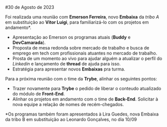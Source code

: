 #30 de Agosto de 2023

Foi realizada uma reunião com **Emerson Ferreira**, novo **Embaixa** da *tribo A* em substituição ao **Vitor Luigi**, para familiarizá-lo com os projetos em andamento*.

- Apresentação ao Emerson os programas atuais (**Buddy** e **DevCamarada**).
- Proposta de mesa redonda sobre mercado de trabalho e busca de emprego em tech com profissionais atuantes no mercado de trabalho.
- Prosta de um momento ao vivo para ajudar alguém a atualizar o perfil do *Linkedin* e lançamento de **thread** de ajuda para isso.
- Estratégia para apresentar novos **Embaixas** pra turma.
  
Para a próxima reunião com o time da **Trybe**, alinhar os seguintes pontos:
- Trazer novamente para **Trybe** o pedido de liberar o conteudo atualizado do módulo de **Front-End**.
- Alinhar os projetos  em  andamento com o time de **Back-End**. Solicitar à nova equipe a relação de nomes de recém-chegados.


*Os programas também foram apresentados à Lira Guedes, nova Embaixa da tribo B em substituição ao Leonardo Gonçalves, no dia 10/09

